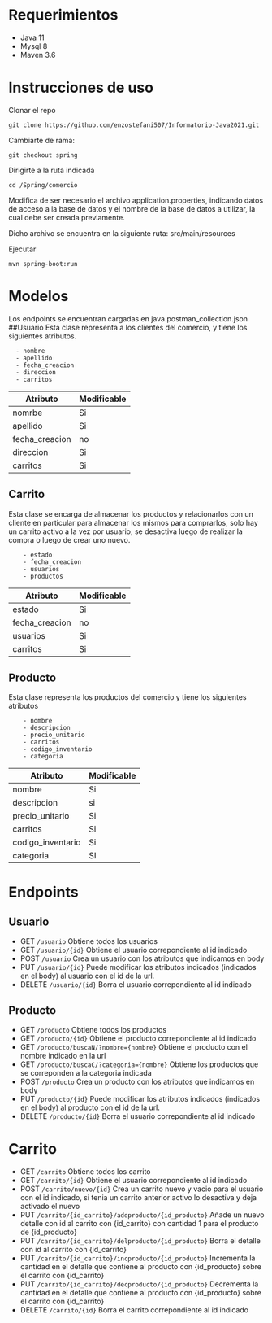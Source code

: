 # Requerimientos
- Java 11
- Mysql 8
- Maven 3.6
# Instrucciones de uso
Clonar el repo

    git clone https://github.com/enzostefani507/Informatorio-Java2021.git
Cambiarte de rama:
   
    git checkout spring
Dirigirte a la ruta indicada

    cd /Spring/comercio
Modifica de ser necesario el archivo application.properties, indicando datos de 
acceso a la base de datos y el nombre de la base de datos a utilizar, la cual debe ser creada previamente.

Dicho archivo se encuentra en la siguiente ruta: src/main/resources

Ejecutar
        
    mvn spring-boot:run
# Modelos
Los endpoints se encuentran cargadas en java.postman_collection.json 
##Usuario
Esta clase representa a los clientes del comercio, y tiene los siguientes atributos. 
  
      - nombre 
      - apellido
      - fecha_creacion
      - direccion
      - carritos
Atributo    | Modificable
 ---- | ----- 
nomrbe          |Si|      
apellido        |Si|      
fecha_creacion  |no|     
direccion       |Si|    
carritos        |Si|

## Carrito
Esta clase se encarga de almacenar los productos y relacionarlos con un cliente en particular para
almacenar los mismos para comprarlos, solo hay un carrito activo a la vez por usuario, se desactiva luego
de realizar la compra o luego de crear uno nuevo.

        - estado
        - fecha_creacion
        - usuarios
        - productos
Atributo    | Modificable
 ---- | ----- 
estado          |Si|       
fecha_creacion  |no|     
usuarios       |Si|
carritos        |Si|    

## Producto
Esta clase representa los productos del comercio y tiene los siguientes atributos 

        - nombre
        - descripcion
        - precio_unitario
        - carritos
        - codigo_inventario
        - categoria
Atributo    | Modificable
 ---- | ----- 
nombre          |Si|       
descripcion  |si|     
precio_unitario       |Si|
carritos        |Si|      
codigo_inventario|Si|
categoria|SI|

# Endpoints

##  Usuario
* GET                         `/usuario`
  Obtiene todos los usuarios
* GET                         `/usuario/{id}`
    Obtiene el usuario correpondiente al id indicado
* POST            `/usuario`
    Crea un usuario con los atributos que indicamos en body
* PUT            `/usuario/{id}`
    Puede modificar los atributos indicados (indicados en el body) al usuario con el id de la url. 
* DELETE            `/usuario/{id}`
    Borra el usuario correpondiente al id indicado 

## Producto
* GET                         `/producto`
  Obtiene todos los productos
* GET                         `/producto/{id}`
  Obtiene el producto correpondiente al id indicado
* GET                         `/producto/buscaN/?nombre={nombre}`
    Obtiene el producto con el nombre indicado en la url
* GET                         `/producto/buscaC/?categoria={nombre}`
  Obtiene los productos que se correponden a la categoria indicada
* POST            `/producto`
  Crea un producto con los atributos que indicamos en body
* PUT            `/producto/{id}`
  Puede modificar los atributos indicados (indicados en el body) al producto con el id de la url.
* DELETE            `/producto/{id}`
  Borra el usuario correpondiente al id indicado

# Carrito
* GET                         `/carrito`
  Obtiene todos los carrito
* GET                         `/carrito/{id}`
  Obtiene el usuario correpondiente al id indicado
* POST            `/carrito/nuevo/{id}`
  Crea un carrito nuevo y vacio para el usuario con el id indicado, si tenia un carrito anterior activo lo desactiva y deja activado el nuevo
* PUT            `/carrito/{id_carrito}/addproducto/{id_producto}`
  Añade un nuevo detalle con id al carrito con {id_carrito} con cantidad 1 para el producto de {id_producto}
* PUT            `/carrito/{id_carrito}/delproducto/{id_producto}`
 Borra el detalle con id al carrito con {id_carrito}
* PUT            `/carrito/{id_carrito}/incproducto/{id_producto}`
 Incrementa la cantidad en el detalle que contiene al producto con {id_producto} sobre el carrito con {id_carrito}
* PUT            `/carrito/{id_carrito}/decproducto/{id_producto}`
 Decrementa la cantidad en el detalle que contiene al producto con {id_producto} sobre el carrito con {id_carrito}
* DELETE            `/carrito/{id}`
  Borra el carrito correpondiente al id indicado
